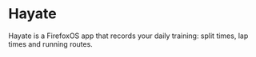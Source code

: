 Hayate
======

Hayate is a FirefoxOS app that records your daily training: split times, lap times and running routes.
